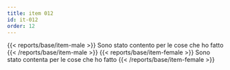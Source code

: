 ```yaml
---
title: item 012
id: it-012
order: 12
---
```

{{< reports/base/item-male >}}
  Sono stato contento per le cose che ho fatto
{{< /reports/base/item-male >}}
{{< reports/base/item-female >}}
  Sono stato contenta per le cose che ho fatto
{{< /reports/base/item-female >}}